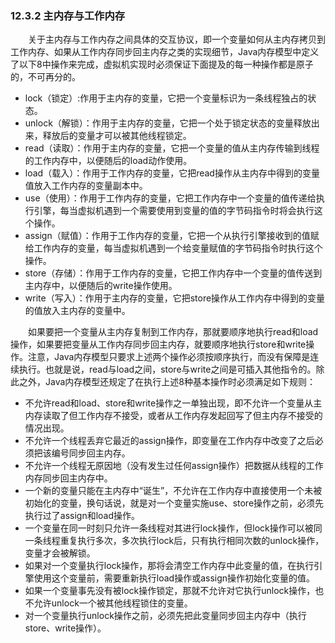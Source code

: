 ### 12.3.2 主内存与工作内存
　　关于主内存与工作内存之间具体的交互协议，即一个变量如何从主内存拷贝到工作内存、如果从工作内存同步回主内存之类的实现细节，Java内存模型中定义了以下8中操作来完成，虚拟机实现时必须保证下面提及的每一种操作都是原子的，不可再分的。

+ lock（锁定）:作用于主内存的变量，它把一个变量标识为一条线程独占的状态。
+ unlock（解锁）：作用于主内存的变量，它把一个处于锁定状态的变量释放出来，释放后的变量才可以被其他线程锁定。
+ read（读取）：作用于主内存的变量，它把一个变量的值从主内存传输到线程的工作内存中，以便随后的load动作使用。
+ load（载入）：作用于工作内存的变量，它把read操作从主内存中得到的变量值放入工作内存的变量副本中。
+ use（使用）：作用于工作内存的变量，它把工作内存中一个变量的值传递给执行引擎，每当虚拟机遇到一个需要使用到变量的值的字节码指令时将会执行这个操作。
+ assign（赋值）：作用于工作内存的变量，它把一个从执行引擎接收到的值赋给工作内存的变量，每当虚拟机遇到一个给变量赋值的字节码指令时执行这个操作。
+ store（存储）：作用于工作内存的变量，它把工作内存中一个变量的值传送到主内存中，以便随后的write操作使用。
+ write（写入）：作用于主内存的变量，它把store操作从工作内存中得到的变量的值放入主内存的变量中。

　　如果要把一个变量从主内存复制到工作内存，那就要顺序地执行read和load操作，如果要把变量从工作内存同步回主内存，就要顺序地执行store和write操作。注意，Java内存模型只要求上述两个操作必须按顺序执行，而没有保障是连续执行。也就是说，read与load之间，store与write之间是可插入其他指令的。除此之外，Java内存模型还规定了在执行上述8种基本操作时必须满足如下规则：

+ 不允许read和load、store和write操作之一单独出现，即不允许一个变量从主内存读取了但工作内存不接受，或者从工作内存发起回写了但主内存不接受的情况出现。
+ 不允许一个线程丢弃它最近的assign操作，即变量在工作内存中改变了之后必须把该编号同步回主内存。
+ 不允许一个线程无原因地（没有发生过任何assign操作）把数据从线程的工作内存同步回主内存中。
+ 一个新的变量只能在主内存中“诞生”，不允许在工作内存中直接使用一个未被初始化的变量，换句话说，就是对一个变量实施use、store操作之前，必须先执行过了assign和load操作。
+ 一个变量在同一时刻只允许一条线程对其进行lock操作，但lock操作可以被同一条线程重复执行多次，多次执行lock后，只有执行相同次数的unlock操作，变量才会被解锁。
+ 如果对一个变量执行lock操作，那将会清空工作内存中此变量的值，在执行引擎使用这个变量前，需要重新执行load操作或assign操作初始化变量的值。
+ 如果一个变量事先没有被lock操作锁定，那就不允许对它执行unlock操作，也不允许unlock一个被其他线程锁住的变量。
+ 对一个变量执行unlock操作之前，必须先把此变量同步回主内存中（执行store、write操作）。



